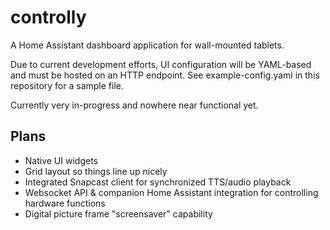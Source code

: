 # controlly

A Home Assistant dashboard application for wall-mounted tablets.

Due to current development efforts, UI configuration will be YAML-based and must be hosted on an HTTP endpoint. See example-config.yaml in this repository for a sample file.

Currently very in-progress and nowhere near functional yet.
## Plans
- Native UI widgets
- Grid layout so things line up nicely
- Integrated Snapcast client for synchronized TTS/audio playback
- Websocket API & companion Home Assistant integration for controlling hardware functions
- Digital picture frame "screensaver" capability
